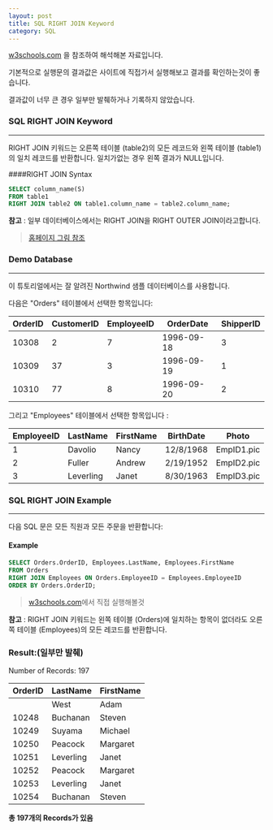 ```yaml
---
layout: post
title: SQL RIGHT JOIN Keyword
category: SQL
---
```




[w3schools.com](www.w3schools.com/sql) 을 참조하여 해석해본 자료입니다.

기본적으로 실행문의 결과값은 사이트에 직접가서 실행해보고 결과를 확인하는것이 좋습니다.

결과값이 너무 큰 경우 일부만 발췌하거나 기록하지 않았습니다.





### SQL RIGHT JOIN Keyword

---

RIGHT JOIN 키워드는 오른쪽 테이블 (table2)의 모든 레코드와 왼쪽 테이블 (table1)의 일치 레코드를 반환합니다. 일치가없는 경우 왼쪽 결과가 NULL입니다.



####RIGHT JOIN Syntax

```sql
SELECT column_name(S)
FROM table1
RIGHT JOIN table2 ON table1.column_name = table2.column_name;
```
**참고** : 일부 데이터베이스에서는 RIGHT JOIN을 RIGHT OUTER JOIN이라고합니다.

>[홈페이지 그림 참조](https://www.w3schools.com/sql/sql_join_inner.asp)





### Demo Database

---

이 튜토리얼에서는 잘 알려진 Northwind 샘플 데이터베이스를 사용합니다.

다음은 "Orders" 테이블에서 선택한 항목입니다:



| OrderID | CustomerID | EmployeeID | OrderDate  | ShipperID |
| ------- | ---------- | ---------- | ---------- | --------- |
| 10308   | 2          | 7          | 1996-09-18 | 3         |
| 10309   | 37         | 3          | 1996-09-19 | 1         |
| 10310   | 77         | 8          | 1996-09-20 | 2         |



그리고 "Employees" 테이블에서 선택한 항목입니다 :

| EmployeeID | LastName  | FirstName | BirthDate | Photo      |
| ---------- | --------- | --------- | --------- | ---------- |
| 1          | Davolio   | Nancy     | 12/8/1968 | EmpID1.pic |
| 2          | Fuller    | Andrew    | 2/19/1952 | EmpID2.pic |
| 3          | Leverling | Janet     | 8/30/1963 | EmpID3.pic |



### SQL RIGHT JOIN Example

---

다음 SQL 문은 모든 직원과 모든 주문을 반환합니다:



#### Example

```sql
SELECT Orders.OrderID, Employees.LastName, Employees.FirstName
FROM Orders
RIGHT JOIN Employees ON Orders.EmployeeID = Employees.EmployeeID
ORDER BY Orders.OrderID;
```

> [w3schools.com](www.w3schools.com/sql)에서 직접 실행해볼것

**참고** : RIGHT JOIN 키워드는 왼쪽 테이블 (Orders)에 일치하는 항목이 없더라도 오른쪽 테이블 (Employees)의 모든 레코드를 반환합니다.



### Result:(일부만 발췌)

Number of Records: 197

| OrderID | LastName  | FirstName |
| ------- | --------- | --------- |
|         | West      | Adam      |
| 10248   | Buchanan  | Steven    |
| 10249   | Suyama    | Michael   |
| 10250   | Peacock   | Margaret  |
| 10251   | Leverling | Janet     |
| 10252   | Peacock   | Margaret  |
| 10253   | Leverling | Janet     |
| 10254   | Buchanan  | Steven    |

**총 197개의 Records가 있음**